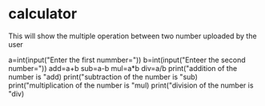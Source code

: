 # calculator
This will show the multiple operation between two number uploaded by the user 



a=int(input("Enter the  first nummber="))
b=int(input("Enteer the  second number="))
add=a+b
sub=a-b
mul=a*b
div=a/b
print("addition of the number is "add)
print("subtraction of the number is "sub)
print("multiplication of the number is "mul)
print("division of the number is "div)
